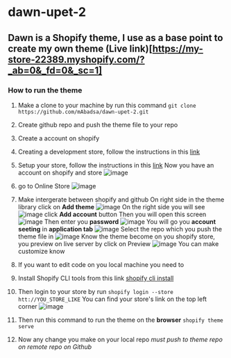 # dawn-upet-2
## Dawn is a Shopify theme, I use as a base point to create my own theme (Live link)[https://my-store-22389.myshopify.com/?_ab=0&_fd=0&_sc=1]

### How to run the theme

1. Make a clone to your machine by run this command
  `git clone https://github.com/mAbadsa/dawn-upet-2.git`
2. Create github repo and push the theme file to your repo
3. Create a account on shopify
4. Creating a development store, follow the instructions in this [link](https://help.shopify.com/en/partners/building-stores-for-merchants/creating-a-development-store)
5. Setup your store, follow the instructions in this [link](https://help.shopify.com/en/partners/building-stores-for-merchants/store-setup-basics)
Now you have an account on shopify and store
![image](https://user-images.githubusercontent.com/42316204/159170828-ed7a00b6-5e9b-4e6f-82db-a00edbe41024.png)
7. go to Online Store
![image](https://user-images.githubusercontent.com/42316204/159170865-784ccb59-39ef-4cbf-a760-a702a4b03175.png)
8. Make intergerate between shopify and github
On right side in the theme library click on **Add theme** 
![image](https://user-images.githubusercontent.com/42316204/159170952-c8b71771-6087-4426-873a-709081cf62d5.png)
On the right side you will see 
![image](https://user-images.githubusercontent.com/42316204/159170998-f251c72f-1c93-4c0d-affd-3b9f810f1e67.png)
click **Add account** button
Then you will open this screen 
![image](https://user-images.githubusercontent.com/42316204/159171073-52a4a640-1f0b-4bb8-8363-8f3b3e3fcf0f.png)
Then enter you **password**
![image](https://user-images.githubusercontent.com/42316204/159171123-ce2310ee-8fd9-4be6-88d4-1f3cfad0777b.png)
You will go you **account seeting** in **application tab**
![image](https://user-images.githubusercontent.com/42316204/159171194-171ae211-51e8-400f-8c3b-113873c29473.png)
Select the repo which you push the theme file in
![image](https://user-images.githubusercontent.com/42316204/159171232-4ecbe73d-29da-4e61-87b8-2edef6c54182.png)
Know the theme become on you shopify store, you preview on live server by click on Preview
![image](https://user-images.githubusercontent.com/42316204/159171276-2bb6a9f1-dcaa-43bc-ba51-8069d2dafa47.png)
You can make customize know
11. If you want to edit code on you local machine you need to
10. Install Shopify CLI tools from this link [shopify cli install](https://shopify.dev/apps/tools/cli/installation)
11. Then login to your store by run `shopify login --store htt://YOU_STORE_LIKE`
You can find your store's link on the top left corner
![image](https://user-images.githubusercontent.com/42316204/159171541-8f15a367-56eb-4e71-8bef-4eb18eced8b2.png)

13. Then run this command to run the theme on the **browser**
  `shopify theme serve`
14. Now any change you make on your local repo *must push to theme repo on remote repo on Github*
